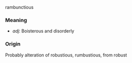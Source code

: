 rambunctious
### Meaning
+ _adj_: Boisterous and disorderly

### Origin

Probably alteration of robustious, rumbustious, from robust
